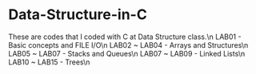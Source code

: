 # Data-Structure-in-C
These are codes that I coded with C at Data Structure class.\n
LAB01 - Basic concepts and FILE I/O\n
LAB02 ~ LAB04 - Arrays and Structures\n
LAB05 ~ LAB07 - Stacks and Queues\n
LAB07 ~ LAB09 - Linked Lists\n
LAB10 ~ LAB15 - Trees\n
